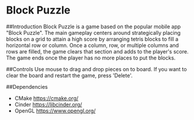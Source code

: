 # Block Puzzle

##Introduction
Block Puzzle is a game based on the popular mobile app "Block Puzzle". The main
gameplay centers around strategically placing blocks on a grid to attain a high score by arranging tetris blocks to fill a horizontal row
or column. Once a column, row, or multiple columns and rows are filled, the game clears that section and adds to the player's score.
The game ends once the player has no more places to put the blocks.
  
##Controls
Use mouse to drag and drop pieces on to board. If you want to clear the board and restart the game, press 'Delete'.

##Dependencies
* CMake
  https://cmake.org/
* Cinder
  https://libcinder.org/
* OpenGL
  https://www.opengl.org/